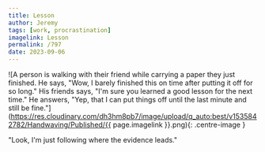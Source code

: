```yaml
---
title: Lesson
author: Jeremy
tags: [work, procrastination]
imagelink: Lesson
permalink: /797
date: 2023-09-06
---
```


![A person is walking with their friend while carrying a paper they just finished. He says, "Wow, I barely finished this on time after putting it off for so long." His friends says, "I'm sure you learned a good lesson for the next time." He answers, "Yep, that I can put things off until the last minute and still be fine."](https://res.cloudinary.com/dh3hm8pb7/image/upload/q_auto:best/v1535842782/Handwaving/Published/{{ page.imagelink }}.png){: .centre-image }

"Look, I'm just following where the evidence leads."
